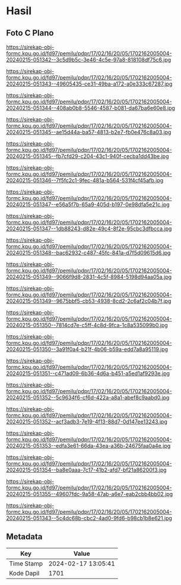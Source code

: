 # Hasil

## Foto C Plano

https://sirekap-obj-formc.kpu.go.id/fd97/pemilu/pdpr/17/02/16/20/05/1702162005004-20240215-051342--3c5d9b5c-3e46-4c5e-97a8-818108df75c6.jpg

https://sirekap-obj-formc.kpu.go.id/fd97/pemilu/pdpr/17/02/16/20/05/1702162005004-20240215-051343--49605435-ce31-49ba-a172-a0e333c67287.jpg

https://sirekap-obj-formc.kpu.go.id/fd97/pemilu/pdpr/17/02/16/20/05/1702162005004-20240215-051344--408ab0b8-5546-4587-b081-da67ba6e60e8.jpg

https://sirekap-obj-formc.kpu.go.id/fd97/pemilu/pdpr/17/02/16/20/05/1702162005004-20240215-051345--ae15d44a-ba57-4813-b2e7-fb0e476c8a03.jpg

https://sirekap-obj-formc.kpu.go.id/fd97/pemilu/pdpr/17/02/16/20/05/1702162005004-20240215-051345--fb7cfd29-c204-43c1-940f-cecba1dd43be.jpg

https://sirekap-obj-formc.kpu.go.id/fd97/pemilu/pdpr/17/02/16/20/05/1702162005004-20240215-051346--7f5fc2c1-9fec-481a-b564-531f4cf45afb.jpg

https://sirekap-obj-formc.kpu.go.id/fd97/pemilu/pdpr/17/02/16/20/05/1702162005004-20240215-051347--e56a5f7b-65a9-405d-b197-0e98dfa5e21c.jpg

https://sirekap-obj-formc.kpu.go.id/fd97/pemilu/pdpr/17/02/16/20/05/1702162005004-20240215-051347--1db88243-d82e-49c4-8f2e-95cbc3dfbcca.jpg

https://sirekap-obj-formc.kpu.go.id/fd97/pemilu/pdpr/17/02/16/20/05/1702162005004-20240215-051348--bac62932-c487-45fc-841a-d7f5d09615d6.jpg

https://sirekap-obj-formc.kpu.go.id/fd97/pemilu/pdpr/17/02/16/20/05/1702162005004-20240215-051349--9066f9d8-2831-4c5f-8984-5198d94aa05a.jpg

https://sirekap-obj-formc.kpu.go.id/fd97/pemilu/pdpr/17/02/16/20/05/1702162005004-20240215-051349--9675bbf5-cb53-4938-8cd2-2c6af2c04b7f.jpg

https://sirekap-obj-formc.kpu.go.id/fd97/pemilu/pdpr/17/02/16/20/05/1702162005004-20240215-051350--7814cd7e-c5ff-4c8d-9fca-1c8a535099b0.jpg

https://sirekap-obj-formc.kpu.go.id/fd97/pemilu/pdpr/17/02/16/20/05/1702162005004-20240215-051350--3a91f0a4-b21f-4b06-b59a-edd7a8a95119.jpg

https://sirekap-obj-formc.kpu.go.id/fd97/pemilu/pdpr/17/02/16/20/05/1702162005004-20240215-051351--c471ad09-6b36-4d6a-b451-a5ed1af9293e.jpg

https://sirekap-obj-formc.kpu.go.id/fd97/pemilu/pdpr/17/02/16/20/05/1702162005004-20240215-051352--5c9634f6-cf6d-422a-a8a1-abef8c9aabd0.jpg

https://sirekap-obj-formc.kpu.go.id/fd97/pemilu/pdpr/17/02/16/20/05/1702162005004-20240215-051352--acf3adb3-7e19-4f13-88d7-0d147ee13243.jpg

https://sirekap-obj-formc.kpu.go.id/fd97/pemilu/pdpr/17/02/16/20/05/1702162005004-20240215-051353--edfa3e61-66da-43ea-a36b-24675faa0a4e.jpg

https://sirekap-obj-formc.kpu.go.id/fd97/pemilu/pdpr/17/02/16/20/05/1702162005004-20240215-051354--ba8e0aaa-7c17-41b2-afd7-bf21a86200f3.jpg

https://sirekap-obj-formc.kpu.go.id/fd97/pemilu/pdpr/17/02/16/20/05/1702162005004-20240215-051355--49607fdc-9a58-47ab-a6e7-eab2cbb4bb02.jpg

https://sirekap-obj-formc.kpu.go.id/fd97/pemilu/pdpr/17/02/16/20/05/1702162005004-20240215-051343--5c4dc68b-cbc2-4ad0-9fd6-b98cb1b8e621.jpg


## Metadata

| Key        | Value               |
| ---------- | ------------------- |
| Time Stamp | 2024-02-17 13:05:41 |
| Kode Dapil | 1701                |



